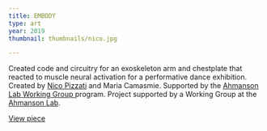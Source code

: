 ```yaml
---
title: EMBODY
type: art
year: 2019
thumbnail: thumbnails/nico.jpg

---
```

Created code and circuitry for an exoskeleton arm and chestplate that reacted to muscle neural activation for a performative dance exhibition. Created by [Nico Pizzati](https://npizzati.myportfolio.com/embody) and Maria Camasmie. Supported by the [Ahmanson Lab Working Group ](https://polymathic.usc.edu/ahmanson-lab/working-groups/ahmanson-lab-working-groups) program. Project supported by a Working Group at the [Ahmanson Lab](https://polymathic.usc.edu/ahmanson-lab).

[View piece](https://npizzati.myportfolio.com/embody)

